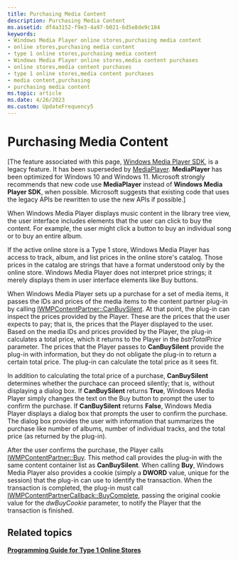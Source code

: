 ```yaml
---
title: Purchasing Media Content
description: Purchasing Media Content
ms.assetid: df4a3152-f9e3-4a97-b021-6d5e8de9c184
keywords:
- Windows Media Player online stores,purchasing media content
- online stores,purchasing media content
- type 1 online stores,purchasing media content
- Windows Media Player online stores,media content purchases
- online stores,media content purchases
- type 1 online stores,media content purchases
- media content,purchasing
- purchasing media content
ms.topic: article
ms.date: 4/26/2023
ms.custom: UpdateFrequency5
---
```


# Purchasing Media Content

\[The feature associated with this page, [Windows Media Player SDK](/windows/win32/wmp/windows-media-player-sdk), is a legacy feature. It has been superseded by [MediaPlayer](/uwp/api/Windows.Media.Playback.MediaPlayer). **MediaPlayer** has been optimized for Windows 10 and Windows 11. Microsoft strongly recommends that new code use **MediaPlayer** instead of **Windows Media Player SDK**, when possible. Microsoft suggests that existing code that uses the legacy APIs be rewritten to use the new APIs if possible.\]

When Windows Media Player displays music content in the library tree view, the user interface includes elements that the user can click to buy the content. For example, the user might click a button to buy an individual song or to buy an entire album.

If the active online store is a Type 1 store, Windows Media Player has access to track, album, and list prices in the online store's catalog. Those prices in the catalog are strings that have a format understood only by the online store. Windows Media Player does not interpret price strings; it merely displays them in user interface elements like Buy buttons.

When Windows Media Player sets up a purchase for a set of media items, it passes the IDs and prices of the media items to the content partner plug-in by calling [IWMPContentPartner::CanBuySilent](/previous-versions/windows/desktop/api/contentpartner/nf-contentpartner-iwmpcontentpartner-canbuysilent). At that point, the plug-in can inspect the prices provided by the Player. These are the prices that the user expects to pay; that is, the prices that the Player displayed to the user. Based on the media IDs and prices provided by the Player, the plug-in calculates a total price, which it returns to the Player in the *bstrTotalPrice* parameter. The prices that the Player passes to **CanBuySilent** provide the plug-in with information, but they do not obligate the plug-in to return a certain total price. The plug-in can calculate the total price as it sees fit.

In addition to calculating the total price of a purchase, **CanBuySilent** determines whether the purchace can proceed silently; that is, without displaying a dialog box. If **CanBuySilent** returns **True**, Windows Media Player simply changes the text on the Buy button to prompt the user to confirm the purchase. If **CanBuySilent** returns **False**, Windows Media Player displays a dialog box that prompts the user to confirm the purchase. The dialog box provides the user with information that summarizes the purchase like number of albums, number of individual tracks, and the total price (as returned by the plug-in).

After the user confirms the purchase, the Player calls [IWMPContentPartner::Buy](/previous-versions/windows/desktop/api/contentpartner/nf-contentpartner-iwmpcontentpartner-buy). This method call provides the plug-in with the same content container list as **CanBuySilent**. When calling **Buy**, Windows Media Player also provides a cookie (simply a **DWORD** value, unique for the session) that the plug-in can use to identify the transaction. When the transaction is completed, the plug-in must call [IWMPContentPartnerCallback::BuyComplete](/previous-versions/windows/desktop/api/contentpartner/nf-contentpartner-iwmpcontentpartnercallback-buycomplete), passing the original cookie value for the *dwBuyCookie* parameter, to notify the Player that the transaction is finished.

## Related topics

<dl> <dt>

[**Programming Guide for Type 1 Online Stores**](programming-guide-for-type-1-online-stores.md)
</dt> </dl>

 

 




